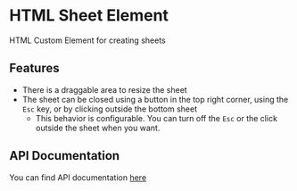 # HTML Sheet Element

HTML Custom Element for creating sheets


## Features

- There is a draggable area to resize the sheet
- The sheet can be closed using a button in the top right corner, using the `Esc` key, or by clicking outside the bottom sheet
  - This behavior is configurable. You can turn off the `Esc` or the click outside the sheet when you want.


## API Documentation

You can find API documentation [here](./documentation/API.md)

